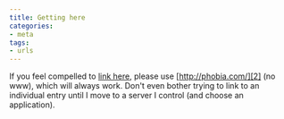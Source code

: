 ```yaml
---
title: Getting here
categories:
- meta
tags:
- urls
---
```


If you feel compelled to [link here][1], please use [][2][http://phobia.com/][2]  (no www), which will always work.  Don't even bother trying to link to an individual entry until I move to a server I control (and choose an application).

   [1]: http://www.technorati.com/cosmos/links.html?rank=&url=http%3A%2F%2Fphobia.com%2F&sub=Get+Link+Cosmos
   [2]: http://phobia.com/


